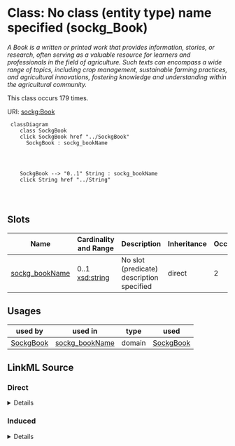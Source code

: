 

# Class: No class (entity type) name specified (sockg_Book)


_A Book is a written or printed work that provides information, stories, or research, often serving as a valuable resource for learners and professionals in the field of agriculture. Such texts can encompass a wide range of topics, including crop management, sustainable farming practices, and agricultural innovations, fostering knowledge and understanding within the agricultural community._






This class occurs 179 times.


URI: [sockg:Book](https://idir.uta.edu/sockg-ontology/docs/Book)






```mermaid
 classDiagram
    class SockgBook
    click SockgBook href "../SockgBook"
      SockgBook : sockg_bookName
        
          
    
    
    SockgBook --> "0..1" String : sockg_bookName
    click String href "../String"

        
      
```




<!-- no inheritance hierarchy -->


## Slots

| Name | Cardinality and Range | Description | Inheritance | Occurrences |
| ---  | --- | --- | --- | --- |
| [sockg_bookName](../slots/sockg_bookName.md) | 0..1 <br/> [xsd:string](http://www.w3.org/2001/XMLSchema#string) | No slot (predicate) description specified <br/>  | direct | 2 |





## Usages

| used by | used in | type | used |
| ---  | --- | --- | --- |
| [SockgBook](../classes/SockgBook.md) | [sockg_bookName](../slots/sockg_bookName.md) | domain | [SockgBook](../classes/SockgBook.md) |











## LinkML Source

<!-- TODO: investigate https://stackoverflow.com/questions/37606292/how-to-create-tabbed-code-blocks-in-mkdocs-or-sphinx -->

### Direct

<details>

```yaml
name: sockg_Book
conforms_to: No schema conformance document specified
annotations:
  count:
    tag: count
    value: 179
description: A Book is a written or printed work that provides information, stories,
  or research, often serving as a valuable resource for learners and professionals
  in the field of agriculture. Such texts can encompass a wide range of topics, including
  crop management, sustainable farming practices, and agricultural innovations, fostering
  knowledge and understanding within the agricultural community.
title: No class (entity type) name specified
from_schema: soc-kg
rank: 1000
slots:
- sockg_bookName
slot_usage:
  sockg_bookName:
    name: sockg_bookName
    annotations:
      string:
        tag: string
        value: 2
class_uri: sockg:Book

```
</details>

### Induced

<details>

```yaml
name: sockg_Book
conforms_to: No schema conformance document specified
annotations:
  count:
    tag: count
    value: 179
description: A Book is a written or printed work that provides information, stories,
  or research, often serving as a valuable resource for learners and professionals
  in the field of agriculture. Such texts can encompass a wide range of topics, including
  crop management, sustainable farming practices, and agricultural innovations, fostering
  knowledge and understanding within the agricultural community.
title: No class (entity type) name specified
from_schema: soc-kg
rank: 1000
slot_usage:
  sockg_bookName:
    name: sockg_bookName
    annotations:
      string:
        tag: string
        value: 2
attributes:
  sockg_bookName:
    name: sockg_bookName
    annotations:
      string:
        tag: string
        value: 2
    description: No slot (predicate) description specified
    title: No slot (predicate) name specified
    examples:
    - object:
        example_object: Fractal Frontiers
        example_object_type: string
        example_predicate: sockg:bookName
        example_subject: sockg:individuals/46749
        example_subject_type: sockg_Book
    from_schema: soc-kg
    rank: 1000
    domain: sockg_Book
    slot_uri: sockg:bookName
    alias: sockg_bookName
    owner: sockg_Book
    domain_of:
    - sockg_Book
    range: string
class_uri: sockg:Book

```
</details>